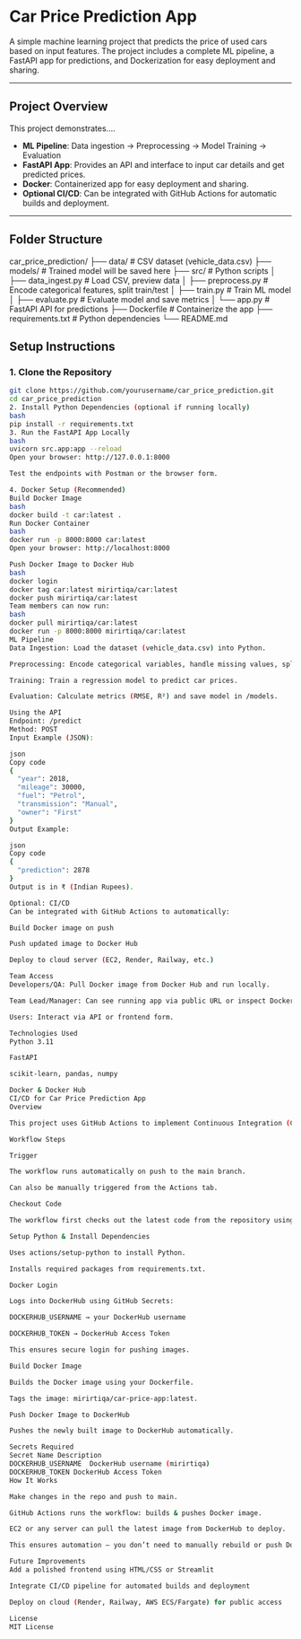 # Car Price Prediction App

A simple machine learning project that predicts the price of used cars based on input features. The project includes a complete ML pipeline, a FastAPI app for predictions, and Dockerization for easy deployment and sharing.

---

## **Project Overview**

This project demonstrates....

- **ML Pipeline**: Data ingestion → Preprocessing → Model Training → Evaluation  
- **FastAPI App**: Provides an API and interface to input car details and get predicted prices.  
- **Docker**: Containerized app for easy deployment and sharing.  
- **Optional CI/CD**: Can be integrated with GitHub Actions for automatic builds and deployment.

---

## **Folder Structure**

car_price_prediction/
├── data/ # CSV dataset (vehicle_data.csv)
├── models/ # Trained model will be saved here
├── src/ # Python scripts
│ ├── data_ingest.py # Load CSV, preview data
│ ├── preprocess.py # Encode categorical features, split train/test
│ ├── train.py # Train ML model
│ ├── evaluate.py # Evaluate model and save metrics
│ └── app.py # FastAPI API for predictions
├── Dockerfile # Containerize the app
├── requirements.txt # Python dependencies
└── README.md

## **Setup Instructions**

### 1. Clone the Repository

```bash
git clone https://github.com/yourusername/car_price_prediction.git
cd car_price_prediction
2. Install Python Dependencies (optional if running locally)
bash
pip install -r requirements.txt
3. Run the FastAPI App Locally
bash
uvicorn src.app:app --reload
Open your browser: http://127.0.0.1:8000

Test the endpoints with Postman or the browser form.

4. Docker Setup (Recommended)
Build Docker Image
bash
docker build -t car:latest .
Run Docker Container
bash
docker run -p 8000:8000 car:latest
Open your browser: http://localhost:8000

Push Docker Image to Docker Hub
bash
docker login
docker tag car:latest mirirtiqa/car:latest
docker push mirirtiqa/car:latest
Team members can now run:
bash
docker pull mirirtiqa/car:latest
docker run -p 8000:8000 mirirtiqa/car:latest
ML Pipeline
Data Ingestion: Load the dataset (vehicle_data.csv) into Python.

Preprocessing: Encode categorical variables, handle missing values, split train/test.

Training: Train a regression model to predict car prices.

Evaluation: Calculate metrics (RMSE, R²) and save model in /models.

Using the API
Endpoint: /predict
Method: POST
Input Example (JSON):

json
Copy code
{
  "year": 2018,
  "mileage": 30000,
  "fuel": "Petrol",
  "transmission": "Manual",
  "owner": "First"
}
Output Example:

json
Copy code
{
  "prediction": 2878
}
Output is in ₹ (Indian Rupees).

Optional: CI/CD
Can be integrated with GitHub Actions to automatically:

Build Docker image on push

Push updated image to Docker Hub

Deploy to cloud server (EC2, Render, Railway, etc.)

Team Access
Developers/QA: Pull Docker image from Docker Hub and run locally.

Team Lead/Manager: Can see running app via public URL or inspect Docker image.

Users: Interact via API or frontend form.

Technologies Used
Python 3.11

FastAPI

scikit-learn, pandas, numpy

Docker & Docker Hub
CI/CD for Car Price Prediction App
Overview

This project uses GitHub Actions to implement Continuous Integration (CI) and Continuous Deployment (CD) for the car-price-app Docker container. Every change pushed to the main branch triggers the workflow to automatically build and push the Docker image to DockerHub.

Workflow Steps

Trigger

The workflow runs automatically on push to the main branch.

Can also be manually triggered from the Actions tab.

Checkout Code

The workflow first checks out the latest code from the repository using actions/checkout@v3.

Setup Python & Install Dependencies

Uses actions/setup-python to install Python.

Installs required packages from requirements.txt.

Docker Login

Logs into DockerHub using GitHub Secrets:

DOCKERHUB_USERNAME → your DockerHub username

DOCKERHUB_TOKEN → DockerHub Access Token

This ensures secure login for pushing images.

Build Docker Image

Builds the Docker image using your Dockerfile.

Tags the image: mirirtiqa/car-price-app:latest.

Push Docker Image to DockerHub

Pushes the newly built image to DockerHub automatically.

Secrets Required
Secret Name	Description
DOCKERHUB_USERNAME	DockerHub username (mirirtiqa)
DOCKERHUB_TOKEN	DockerHub Access Token
How It Works

Make changes in the repo and push to main.

GitHub Actions runs the workflow: builds & pushes Docker image.

EC2 or any server can pull the latest image from DockerHub to deploy.

This ensures automation — you don’t need to manually rebuild or push Docker images every time you update the code.

Future Improvements
Add a polished frontend using HTML/CSS or Streamlit

Integrate CI/CD pipeline for automated builds and deployment

Deploy on cloud (Render, Railway, AWS ECS/Fargate) for public access

License
MIT License
